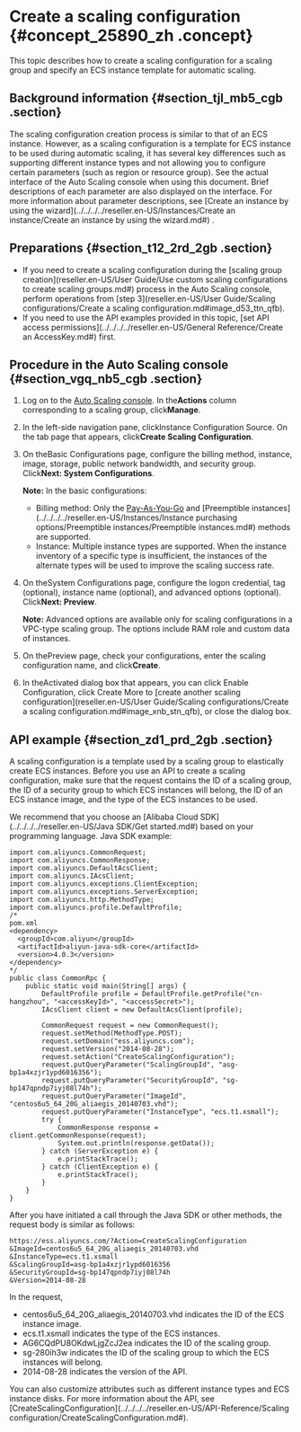 # Create a scaling configuration {#concept_25890_zh .concept}

This topic describes how to create a scaling configuration for a scaling group and specify an ECS instance template for automatic scaling.

## Background information {#section_tjl_mb5_cgb .section}

The scaling configuration creation process is similar to that of an ECS instance. However, as a scaling configuration is a template for ECS instance to be used during automatic scaling, it has several key differences such as supporting different instance types and not allowing you to configure certain parameters \(such as region or resource group\). See the actual interface of the Auto Scaling console when using this document. Brief descriptions of each parameter are also displayed on the interface. For more information about parameter descriptions, see [Create an instance by using the wizard](../../../../reseller.en-US/Instances/Create an instance/Create an instance by using the wizard.md#) .

## Preparations {#section_t12_2rd_2gb .section}

-   If you need to create a scaling configuration during the [scaling group creation](reseller.en-US/User Guide/Use custom scaling configurations to create scaling groups.md#) process in the Auto Scaling console, perform operations from [step 3](reseller.en-US/User Guide/Scaling configurations/Create a scaling configuration.md#image_d53_ttn_qfb).
-   If you need to use the API examples provided in this topic, [set API access permissions](../../../../reseller.en-US/General Reference/Create an AccessKey.md#) first.

## Procedure in the Auto Scaling console {#section_vgq_nb5_cgb .section}

1.  Log on to the [Auto Scaling console](https://partners-intl.console.aliyun.com/#/ess). In the**Actions** column corresponding to a scaling group, click**Manage**.
2.  In the left-side navigation pane, clickInstance Configuration Source. On the tab page that appears, click**Create Scaling Configuration**.
3.  On theBasic Configurations page, configure the billing method, instance, image, storage, public network bandwidth, and security group. Click**Next: System Configurations**.

    **Note:** In the basic configurations:

    -   Billing method: Only the [Pay-As-You-Go](../../../../reseller.en-US/Pricing/Pay-As-You-Go.md#) and [Preemptible instances](../../../../reseller.en-US/Instances/Instance purchasing options/Preemptible instances/Preemptible instances.md#) methods are supported.
    -   Instance: Multiple instance types are supported. When the instance inventory of a specific type is insufficient, the instances of the alternate types will be used to improve the scaling success rate.
4.  On theSystem Configurations page, configure the logon credential, tag \(optional\), instance name \(optional\), and advanced options \(optional\). Click**Next: Preview**.

    **Note:** Advanced options are available only for scaling configurations in a VPC-type scaling group. The options include RAM role and custom data of instances.

5.  On thePreview page, check your configurations, enter the scaling configuration name, and click**Create**.
6.  In theActivated dialog box that appears, you can click Enable Configuration, click Create More to [create another scaling configuration](reseller.en-US/User Guide/Scaling configurations/Create a scaling configuration.md#image_xnb_stn_qfb), or close the dialog box.

## API example {#section_zd1_prd_2gb .section}

A scaling configuration is a template used by a scaling group to elastically create ECS instances. Before you use an API to create a scaling configuration, make sure that the request contains the ID of a scaling group, the ID of a security group to which ECS instances will belong, the ID of an ECS instance image, and the type of the ECS instances to be used.

We recommend that you choose an [Alibaba Cloud SDK](../../../../reseller.en-US/Java SDK/Get started.md#) based on your programming language. Java SDK example:

```
import com.aliyuncs.CommonRequest;
import com.aliyuncs.CommonResponse;
import com.aliyuncs.DefaultAcsClient;
import com.aliyuncs.IAcsClient;
import com.aliyuncs.exceptions.ClientException;
import com.aliyuncs.exceptions.ServerException;
import com.aliyuncs.http.MethodType;
import com.aliyuncs.profile.DefaultProfile;
/*
pom.xml
<dependency> 
  <groupId>com.aliyun</groupId> 
  <artifactId>aliyun-java-sdk-core</artifactId> 
  <version>4.0.3</version>
</dependency> 
*/
public class CommonRpc {
    public static void main(String[] args) {
        DefaultProfile profile = DefaultProfile.getProfile("cn-hangzhou", "<accessKeyId>", "<accessSecret>");
        IAcsClient client = new DefaultAcsClient(profile);

        CommonRequest request = new CommonRequest();
        request.setMethod(MethodType.POST);
        request.setDomain("ess.aliyuncs.com");
        request.setVersion("2014-08-28");
        request.setAction("CreateScalingConfiguration");
        request.putQueryParameter("ScalingGroupId", "asg-bp1a4xzjr1ypd6016356");
        request.putQueryParameter("SecurityGroupId", "sg-bp147qpndp7iyj08l74h");
        request.putQueryParameter("ImageId", "centos6u5_64_20G_aliaegis_20140703.vhd");
        request.putQueryParameter("InstanceType", "ecs.t1.xsmall");
        try {
            CommonResponse response = client.getCommonResponse(request);
            System.out.println(response.getData());
        } catch (ServerException e) {
            e.printStackTrace();
        } catch (ClientException e) {
            e.printStackTrace();
        }
    }
}
```

After you have initiated a call through the Java SDK or other methods, the request body is similar as follows:

```
https://ess.aliyuncs.com/?Action=CreateScalingConfiguration
&ImageId=centos6u5_64_20G_aliaegis_20140703.vhd 
&InstanceType=ecs.t1.xsmall 
&ScalingGroupId=asg-bp1a4xzjr1ypd6016356
&SecurityGroupId=sg-bp147qpndp7iyj08l74h
&Version=2014-08-28 
```

In the request,

-    centos6u5\_64\_20G\_aliaegis\_20140703.vhd indicates the ID of the ECS instance image.
-    ecs.t1.xsmall indicates the type of the ECS instances.
-    AG6CQdPU8OKdwLjgZcJ2ea indicates the ID of the scaling group.
-    sg-280ih3w indicates the ID of the scaling group to which the ECS instances will belong.
-    2014-08-28 indicates the version of the API.

You can also customize attributes such as different instance types and ECS instance disks. For more information about the API, see [CreateScalingConfiguration](../../../../reseller.en-US/API-Reference/Scaling configuration/CreateScalingConfiguration.md#).


